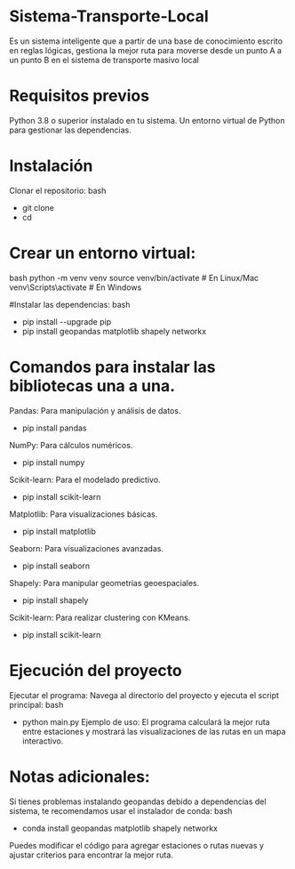 # Sistema-Transporte-Local
Es un sistema inteligente que a partir de una base de conocimiento escrito en reglas lógicas, gestiona la mejor ruta para moverse desde un punto A a un punto B en el sistema de transporte masivo local

# Requisitos previos
Python 3.8 o superior instalado en tu sistema.
Un entorno virtual de Python para gestionar las dependencias.


# Instalación
Clonar el repositorio:
bash
* git clone <URL-del-repositorio>
* cd <nombre-del-repositorio>


# Crear un entorno virtual:
bash
python -m venv venv
source venv/bin/activate   # En Linux/Mac
venv\Scripts\activate      # En Windows

#Instalar las dependencias:
bash
* pip install --upgrade pip
* pip install geopandas matplotlib shapely networkx

# Comandos para instalar las bibliotecas una a una. 

Pandas: Para manipulación y análisis de datos.
* pip install pandas

NumPy: Para cálculos numéricos.
* pip install numpy

Scikit-learn: Para el modelado predictivo.
* pip install scikit-learn

Matplotlib: Para visualizaciones básicas.
* pip install matplotlib

Seaborn: Para visualizaciones avanzadas.
* pip install seaborn

Shapely: Para manipular geometrías geoespaciales.
* pip install shapely

Scikit-learn: Para realizar clustering con KMeans.
* pip install scikit-learn

# Ejecución del proyecto
Ejecutar el programa: Navega al directorio del proyecto y ejecuta el script principal:
bash
* python main.py
Ejemplo de uso: El programa calculará la mejor ruta entre estaciones y mostrará las visualizaciones de las rutas en un mapa interactivo.

# Notas adicionales:
Si tienes problemas instalando geopandas debido a dependencias del sistema, te recomendamos usar el instalador de conda:
bash
* conda install geopandas matplotlib shapely networkx

Puedes modificar el código para agregar estaciones o rutas nuevas y ajustar criterios para encontrar la mejor ruta.
